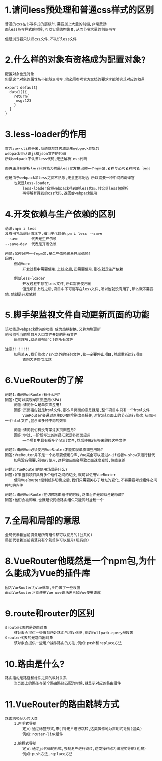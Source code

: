 # 1.请问less预处理和普通css样式的区别

```
普通的css在书写样式的层级时,需要加上大量的前缀,非常费劲
而less书写样式的时候,可以实现结构嵌套,从而节省大量的前缀书写

但是浏览器只认识css文件,不认识less文件
```

# 2.什么样的对象有资格成为配置对象?

```
配置对象也是对象
但是这个对象的属性名不能随意书写,他必须参考官方文档的要求才能够实现对应的效果

export default{
  data1(){
    return{
   	 msg:123
    }
  }
}
```

# 3.less-loader的作用

```
首先vue-cli脚手架,他的底层其实还是用webpack实现的
webpack只认识js和json文件的代码
所以webpack不认识less代码,无法解析less代码

而真正具有解析less代码能力的是less官方推出的一个npm包,名称与公司名称同名 less

但是由于webpack和less之间不熟悉,无法正常配合,所以需要一种中间的翻译官
	也就是less-loader,
		less-loader会将webpack得到的less代码,转交给less包解析
		再将解析得到的css代码,返回给webpack使用
```

# 4.开发依赖与生产依赖的区别

```
语法:npm i less
没有书写后缀的情况下,相当于代码是npm i less --save
--save		代表是生产依赖
--save-dev	代表是开发依赖

问题:如何分辨一个npm包,是生产依赖还是开发依赖?
回答:
	例如Vuex
		开发过程中需要使用,上线之后,还需要使用,那么就是生产依赖
		
	例如less-loader
		开发过程中存在less文件,所以需要使用他
		但是项目上线之后,项目中不可能存在less文件,所以他就没有用了,那么就不需要他,他就是开发依赖
```

# 5.脚手架监视文件自动更新页面的功能

```
该功能是webpack提供的功能,成为热模替换,又称为热更新
他会监视当前项目从入口文件开始的所有文件
	简单理解,就是监视src下的所有文件

注意!!!!!!!!
	如果某天,我们修改了src之外的任何文件,都一定要停止项目,然后重新运行项目
		否则文件修改无效
```

# 6.VueRouter的了解

```
问题1:请问VueRouter有什么用?
回答:它可以实现单页面应用(SPA)
	问题:请问什么是单页面应用?
	回答:页面指的就是html文件,那么单页面的意思就是,整个项目中只有一个html文件
		VueRouter会通过原生DOM的增删改查操作,对html页面上的节点进行修改,从而用一个html文件,显示出多种不同的效果
		
	问题:请问我们有没有学过多页面应用?
	回答:学过,一阶段写过的尚品汇就是多页面应用
		一个项目中具有很多个html文件,然后使用a标签来跳转这些文件
		
问题2:请问Vue必须使用VueRouter才能实现单页面应用吗?
回答:VueRouter并不是一个必须要使用的库,Vue完全可以通过v-if或者v-show来进行替代
	如果没有需要,别强行使用,这样做反而会导致页面速度变慢,性能变差
	
问题3:VueRouter的使用场景是什么?
回答:如果当前项目具有多个组件之间的切换,就可以使用VueRouter
	使用VueRouter控制组件切换之后,我们只需要关心于地址的变化,不再需要考虑组件之间的切换条件
	
问题4:请问VueRouter在切换路由组件的时候,路由组件是卸载还是隐藏?
回答:他们会被卸载,也就是说同级路由组件只能同时挂载一个
```

# 7.全局和局部的意思

```
全局代表着当前资源是所有组件都可以使用的(公共的)
局部代表着当前资源只有个别组件可以使用(私有的)
```

# 8.VueRouter他既然是一个npm包,为什么能成为Vue的插件库

```
因为VueRouter为Vue框架,专门做了一些设置
由此VueRouter才能使用Vue.use语法来告知Vue使用该库
```

# 9.route和router的区别

```
$route代表的是路由对象
	该对象会提供一些当前所处路由的相关信息,例如fullpath,query参数等
$router代表的是路由器对象
	该对象会提供一些用户操作路由的方法,例如:push和replace方法
```

# 10.路由是什么?

```
路由指的是路径和组件之间的映射关系
	当页面上的路径与某个路由路径匹配的时候,就显示对应的路由组件
```

# 11.VueRouter的路由跳转方式

```
路由跳转分为两大类
	1.声明式导航
		定义:通过标签形式,来引导用户进行跳转,这类操作称为声明式导航(温柔)
		例如:router-link组件
		
	2.编程式导航
		定义:通过js代码的形式,强制用户进行跳转,这类操作称为编程式导航(粗暴)
		例如:push方法,replace方法
```

